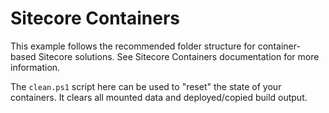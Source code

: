 # Sitecore Containers

This example follows the recommended folder structure for container-based
Sitecore solutions. See Sitecore Containers documentation for more information.

The `clean.ps1` script here can be used to "reset" the state of your containers.
It clears all mounted data and deployed/copied build output.

